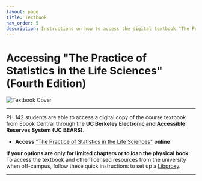 ```yaml
---
layout: page
title: Textbook
nav_order: 5
description: Instructions on how to access the digital textbook "The Practice of Statistics in the Life Sciences" for Public Health 142.
---
```


# Accessing "The Practice of Statistics in the Life Sciences" (Fourth Edition)

![Textbook Cover](https://ph142-ucb.github.io/sp25/src/textbook.jpeg)

<hr>

PH 142 students are able to access a digital copy of the course textbook from Ebook Central through the **UC Berkeley Electronic and Accessible Reserves System (UC BEARS)**. 

- **Access** ["The Practice of Statistics in the Life Sciences"](https://search.library.berkeley.edu/view/action/uresolver.do?operation=resolveService&package_service_id=25016762360006532&institutionId=6532&customerId=6530&VE=true) **online**

**If your options are only for limited chapters or to loan the physical book:** 
To access the textbook and other licensed resources from the university when off-campus, follow these quick instructions to set up a [Libproxy](https://guides.lib.berkeley.edu/ezproxy).

----------

